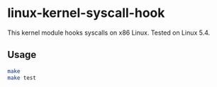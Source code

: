 # linux-kernel-syscall-hook

This kernel module hooks syscalls on x86 Linux. Tested on Linux 5.4.

## Usage

```bash
make
make test
```
